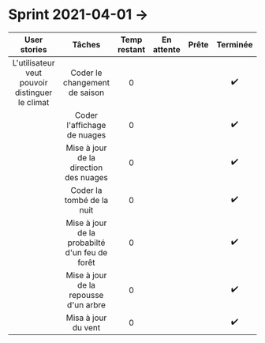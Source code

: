 # Sprint 2021-04-01 -> 

|                User stories                |                       Tâches                       | Temp restant |     En attente     |       Prête        | Terminée |
| :----------------------------------------: | :------------------------------------------------: | :----------: | :----------------: | :----------------: | :------: |
| L'utilisateur veut pouvoir distinguer le climat  |            Coder le changement de saison             |      0       |  |          |   :heavy_check_mark:           |
|                                            |         Coder l'affichage de nuages        |      0       |                    |  |   :heavy_check_mark:       |
|                                            |         Mise à jour de la direction des nuages        |      0       |                    |  |  :heavy_check_mark:        |
|                                            |         Coder la tombé de la nuit         |      0       |                    |  |  :heavy_check_mark:        |
|                                            |         Mise à jour de la probabilté d'un feu de forêt         |      0       |                    |  |  :heavy_check_mark:        |
|                                            |         Mise à jour de la repousse d'un arbre         |      0       |                    |  |  :heavy_check_mark:        |
|                                            |         Misa à jour du vent         |      0       |                    |  |  :heavy_check_mark:        |

